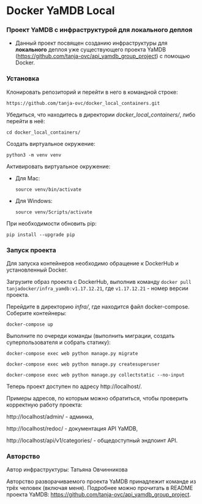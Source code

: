 # Docker YaMDB Local

### Проект YaMDB с инфраструктурой для локального деплоя

- Данный проект посвящен созданию инфраструктуры для __локального__ деплоя уже существующего проекта YaMDB (https://github.com/tanja-ovc/api_yamdb_group_project) с помощью Docker.

### Установка

Клонировать репозиторий и перейти в него в командной строке:

```https://github.com/tanja-ovc/docker_local_containers.git```

Убедиться, что находитесь в директории _docker_local_containers/_, либо перейти в неё:

```cd docker_local_containers/```

Cоздать виртуальное окружение:

```python3 -m venv venv```

Активировать виртуальное окружение:

* Для Mac:
 
    ```source venv/bin/activate```

* Для Windows:

    ```source venv/Scripts/activate```

При необходимости обновить pip:

```pip install --upgrade pip```

### Запуск проекта

Для запуска контейнеров необходимо обращение к DockerHub и установленный Docker.

Загрузите образ проекта с DockerHub, выполнив команду ```docker pull tanjadocker/infra_yamdb:v1.17.12.21```, где ```v1.17.12.21``` - номер версии проекта.

Перейдите в директорию _infra/_, где находится файл docker-compose. Соберите контейнеры:

```docker-compose up```

Выполните по очереди команды (выполнить миграции, создать суперпользователя и собрать статику):

```docker-compose exec web python manage.py migrate```

```docker-compose exec web python manage.py createsuperuser```

```docker-compose exec web python manage.py collectstatic --no-input```

Теперь проект доступен по адресу http://localhost/.

Примеры адресов, по которым можно обратиться, чтобы проверить корректную работу проекта:

http://localhost/admin/ - админка,

http://localhost/redoc/ - документация API YaMDB,

http://localhost/api/v1/categories/ - общедоступный эндпоинт API.


### Авторство

Автор инфраструктуры: Татьяна Овчинникова

Авторство разворачиваемого проекта YaMDB принадлежит команде из трёх человек (включая меня). Подробнее можно прочитать в README проекта YaMDB: https://github.com/tanja-ovc/api_yamdb_group_project.
